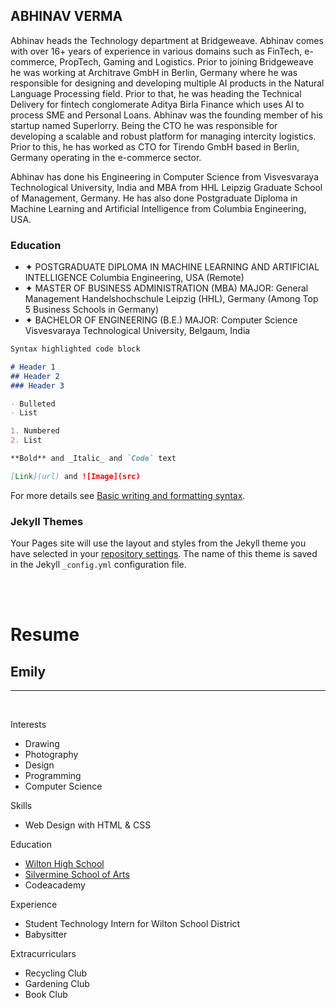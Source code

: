 ## ABHINAV VERMA

Abhinav heads the Technology department at Bridgeweave. Abhinav comes with over 16+ years of experience in various domains such as FinTech, e-commerce, PropTech, Gaming and Logistics. Prior to joining Bridgeweave he was working at Architrave GmbH in Berlin, Germany where he was responsible for designing and developing multiple AI products in the Natural Language Processing field. Prior to that, he was heading the Technical Delivery for fintech conglomerate Aditya Birla Finance which uses AI to process SME and Personal Loans.
Abhinav was the founding member of his startup named Superlorry. Being the CTO he was responsible for developing a scalable and robust platform for managing intercity logistics. Prior to this, he has worked as CTO for Tirendo GmbH based in Berlin, Germany operating in the e-commerce sector.

Abhinav has done his Engineering in Computer Science from Visvesvaraya Technological University, India and MBA from HHL Leipzig Graduate School of Management, Germany. He has also done Postgraduate Diploma in Machine Learning and Artificial Intelligence from Columbia Engineering, USA.

### Education


- ✦ POSTGRADUATE DIPLOMA IN MACHINE LEARNING AND ARTIFICIAL INTELLIGENCE Columbia Engineering, USA (Remote)
- ✦ MASTER OF BUSINESS ADMINISTRATION (MBA)
  MAJOR: General Management
  Handelshochschule Leipzig (HHL), Germany (Among Top 5 Business Schools in Germany)
- ✦ BACHELOR OF ENGINEERING (B.E.) MAJOR: Computer Science Visvesvaraya Technological University, Belgaum, India


```markdown
Syntax highlighted code block

# Header 1
## Header 2
### Header 3

- Bulleted
- List

1. Numbered
2. List

**Bold** and _Italic_ and `Code` text

[Link](url) and ![Image](src)
```

For more details see [Basic writing and formatting syntax](https://docs.github.com/en/github/writing-on-github/getting-started-with-writing-and-formatting-on-github/basic-writing-and-formatting-syntax).

### Jekyll Themes

Your Pages site will use the layout and styles from the Jekyll theme you have selected in your [repository settings](https://github.com/sinlord/sinlord.github.io/settings/pages). The name of this theme is saved in the Jekyll `_config.yml` configuration file.

<div id="header"></div>
<div class="left"></div>
<div class="stuff">
  <br><br>
  <h1>Resume</h1>
  <h2>Emily</h2>
  <hr />
  <br>
  <p class="head">Interests</p>
  <ul>
    <li>Drawing</li>
    <li>Photography</li>
    <li>Design</li>
    <li>Programming</li>
    <li>Computer Science</li>
  </ul>
  <p class="head">Skills</p>
  <ul>
    <li>Web Design with HTML & CSS</li>
  </ul>
  <p class="head">Education</p>
  <ul>
    <a href="http://www.wiltonhighschool.org/pages/Wilton_High_School">
      <li>Wilton High School</li>
    </a>
    <!--Link-->
    <a href="https://www.silvermineart.org/">
      <li>Silvermine School of Arts</li>
    </a>
    <li>Codeacademy</li>
  </ul>
  <p class="head">Experience</p>
  <ul>
    <li>Student Technology Intern for Wilton School District</li>
    <li>Babysitter</li>
  </ul>
  <p class="head">Extracurriculars</p>
  <ul>
    <li>Recycling Club</li>
    <li>Gardening Club</li>
    <li>Book Club</li>
  </ul>
</div>
